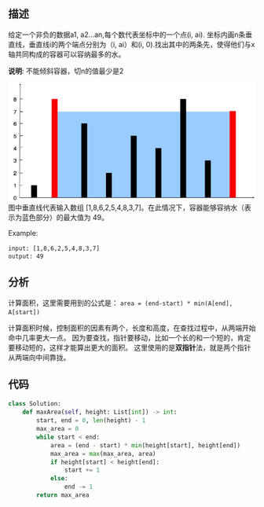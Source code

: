 ## 描述
给定一个非负的数据a1, a2...an,每个数代表坐标中的一个点(i, ai).
坐标内画n条垂直线，垂直线i的两个端点分别为（i, ai）和(i, 0).找出其中的两条先，使得他们与x轴共同构成的容器可以容纳最多的水。

**说明**: 不能倾斜容器，切n的值最少是2

![avator](images/盛最多的水.jpg)
图中垂直线代表输入数组 [1,8,6,2,5,4,8,3,7]。在此情况下，容器能够容纳水（表示为蓝色部分）的最大值为 49。

Example:
```text
input: [1,8,6,2,5,4,8,3,7]
output: 49
```

## 分析

计算面积，这里需要用到的公式是： `area = (end-start) * min(A[end], A[start])`

计算面积时候，控制面积的因素有两个，长度和高度，在查找过程中，从两端开始命中几率更大一点。
因为要查找，指针要移动，比如一个长的和一个短的，肯定要移动短的，这样才能算出更大的面积。
这里使用的是**双指针**法，就是两个指针从两端向中间靠拢。

## 代码

```python
class Solution:
    def maxArea(self, height: List[int]) -> int:
        start, end = 0, len(height) - 1
        max_area = 0
        while start < end:
            area = (end - start) * min(height[start], height[end])
            max_area = max(max_area, area)
            if height[start] < height[end]:
                start += 1
            else:
                end -= 1
        return max_area
```
